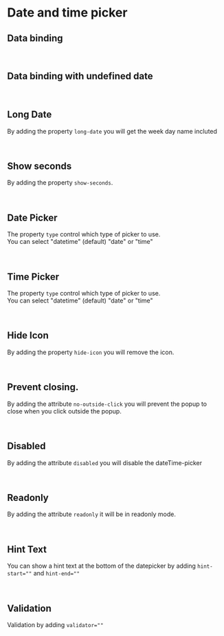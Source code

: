 # Date and time picker

## Data binding

<hhl-live-editor title="" style="overflow:none" htmlCode='
    <template>
    <H_row> 
          <H_date-picker label="Date" v-model="dato"></H_date-picker>
          <H_input readonly :model-value="formatDate(dato)" label="Value"></H_input>
    </H_row>
    </template>
    <script>
      // import { * as dateFormat } from "components/utils/dateFormat";
      const { dateFormat } = fakeImport;
      const dato = ref(new Date());
      function formatDate(date) {
            if (date) {
                  return dateFormat.D_01_dec_2021_HHMMSSms(date); 
            } else {
                  return "undefined"
            }            
      }
      return { dato, formatDate }
    </script>
'>
</hhl-live-editor>

<br>

## Data binding with undefined date

<hhl-live-editor title="" htmlCode='
      <template>
      <H_row> 
            <H_date-picker v-model="dato"/>
            </H_date-picker>
            <H_input readonly :model-value="formatDate(dato)" label="Value"></H_input>
      </H_row>
      </template>
      <script>
            // import { * as dateFormat } from "components/utils/dateFormat";
            const { dateFormat } = fakeImport;
            const dato = ref();
                  function formatDate(date) {
                  if (date) {
                        return dateFormat.D_01_dec_2021_HHMMSSms(date); 
                  } else {
                        return "undefined"
                  }            
            }
            return { dato, formatDate }
      </script>
'>
</hhl-live-editor>

<br>

## Long Date

By adding the property `long-date` you will get the week day name incluted

<hhl-live-editor title="" htmlCode='
      <template>
      <H_row> 
            <H_date-picker v-model="dato" long-date/>
            </H_date-picker>
            <H_input readonly :model-value="formatDate(dato)" label="Value"></H_input>
      </H_row>
      </template>
      <script>
            // import { * as dateFormat } from "components/utils/dateFormat";
            const { dateFormat } = fakeImport;
            const dato = ref(new Date());
            function formatDate(date) {
                  if (date) {
                        return dateFormat.D_01_dec_2021_HHMMSSms(date); 
                  } else {
                        return "undefined"
                  }            
            }
            return { dato, formatDate }
      </script>
'>
</hhl-live-editor>

<br>

## Show seconds

By adding the property `show-seconds`.

<hhl-live-editor title="" htmlCode='
      <template>
      <H_row> 
            <H_date-picker v-model="dato" show-seconds/>
            </H_date-picker>
            <H_input readonly :model-value="formatDate(dato)" label="Value"></H_input>
      </H_row>
      </template>
      <script>
            // import { * as dateFormat } from "components/utils/dateFormat";
            const { dateFormat } = fakeImport;
            const dato = ref();
                  function formatDate(date) {
                  if (date) {
                        return dateFormat.D_01_dec_2021_HHMMSSms(date); 
                  } else {
                        return "undefined"
                  }            
            }
            return { dato, formatDate }
      </script>
'>
</hhl-live-editor>

<br>

## Date Picker

The property `type` control which type of picker to use.<br>
You can select "datetime" (default) "date" or "time"

<hhl-live-editor title="" htmlCode='
      <template>
      <H_row> 
            <H_date-picker label="Date" v-model="dato" type="date"/>
            </H_date-picker>
            <H_input readonly :model-value="formatDate(dato)" label="Value"></H_input>
      </H_row>
      </template>
      <script>
            // import { * as dateFormat } from "components/utils/dateFormat";
            const { dateFormat } = fakeImport;
            const dato = ref(new Date());
                  function formatDate(date) {
                  if (date) {
                        return dateFormat.D_01_dec_2021_HHMMSSms(date); 
                  } else {
                        return "undefined"
                  }            
            }
            return { dato, formatDate }
      </script>
'>
</hhl-live-editor>

<br>

## Time Picker

The property `type` control which type of picker to use.<br>
You can select "datetime" (default) "date" or "time"

<hhl-live-editor title="" htmlCode='
      <template>
      <H_row> 
            <H_date-picker label="Date" v-model="dato" type="time"/>
            </H_date-picker>
            <H_input readonly :model-value="formatDate(dato)" label="Value"></H_input>
      </H_row>
      </template>
      <script>
            // import { * as dateFormat } from "components/utils/dateFormat";
            const { dateFormat } = fakeImport;
            const dato = ref(new Date());
                  function formatDate(date) {
                  if (date) {
                        return dateFormat.D_01_dec_2021_HHMMSSms(date); 
                  } else {
                        return "undefined"
                  }            
            }
            return { dato, formatDate }
      </script>
'>
</hhl-live-editor>

<br>

## Hide Icon

By adding the property `hide-icon` you will remove the icon.

<hhl-live-editor title="" htmlCode='
      <template>
      <H_row> 
            <H_date-picker label="Date" v-model="dato" hide-icon/>
            </H_date-picker>
            <H_input readonly :model-value="formatDate(dato)" label="Value"></H_input>
      </H_row>
      </template>
      <script>
            // import { * as dateFormat } from "components/utils/dateFormat";
            const { dateFormat } = fakeImport;
            const dato = ref(new Date());
                  function formatDate(date) {
                  if (date) {
                        return dateFormat.D_01_dec_2021_HHMMSSms(date); 
                  } else {
                        return "undefined"
                  }            
            }
            return { dato, formatDate }
      </script>
'>
</hhl-live-editor>

<br>

## Prevent closing.

By adding the attribute `no-outside-click` you will prevent the popup to close when you click outside the popup.

<hhl-live-editor title="" htmlCode='
      <template>
      <H_row> 
            <H_date-picker label="Date" v-model="dato" no-outside-click/>
            </H_date-picker>
            <H_input readonly :model-value="formatDate(dato)" label="Value"></H_input>
      </H_row>
      </template>
      <script>
            // import { * as dateFormat } from "components/utils/dateFormat";
            const { dateFormat } = fakeImport;
            const dato = ref(new Date());
                  function formatDate(date) {
                  if (date) {
                        return dateFormat.D_01_dec_2021_HHMMSSms(date); 
                  } else {
                        return "undefined"
                  }            
            }
            return { dato, formatDate }
      </script>
'>
</hhl-live-editor>

<br>

## Disabled

By adding the attribute `disabled` you will disable the dateTime-picker

<hhl-live-editor title="" htmlCode='
      <template>
      <H_row> 
            <H_date-picker label="Date" v-model="dato" disabled/>
            </H_date-picker>
            <H_input readonly :model-value="formatDate(dato)" label="Value"></H_input>
      </H_row>
      </template>
      <script>
            // import { * as dateFormat } from "components/utils/dateFormat";
            const { dateFormat } = fakeImport;
            const dato = ref(new Date());
                  function formatDate(date) {
                  if (date) {
                        return dateFormat.D_01_dec_2021_HHMMSSms(date); 
                  } else {
                        return "undefined"
                  }            
            }
            return { dato, formatDate }
      </script>
'>
</hhl-live-editor>

<br>

## Readonly

By adding the attribute `readonly` it will be in readonly mode.

<hhl-live-editor title="" htmlCode='
      <template>
      <H_row> 
            <H_date-picker label="Date" v-model="dato" readonly/>
            </H_date-picker>
            <H_input readonly :model-value="formatDate(dato)" label="Value"></H_input>
      </H_row>
      </template>
      <script>
            // import { * as dateFormat } from "components/utils/dateFormat";
            const { dateFormat } = fakeImport;
            const dato = ref(new Date());
                  function formatDate(date) {
                  if (date) {
                        return dateFormat.D_01_dec_2021_HHMMSSms(date); 
                  } else {
                        return "undefined"
                  }            
            }
            return { dato, formatDate }
      </script>
'>
</hhl-live-editor>

<br>

## Hint Text

You can show a hint text at the bottom of the datepicker by adding `hint-start=""` and `hint-end=""`

<hhl-live-editor title="" htmlCode='
      <template>
      <H_row> 
            <H_date-picker label="Date" v-model="dato" hint-start="hint-start." hint-end="hint-end."/>
            </H_date-picker>
            <H_input readonly :model-value="formatDate(dato)" label="Value"></H_input>
      </H_row>
      </template>
      <script>
            // import { * as dateFormat } from "components/utils/dateFormat";
            const { dateFormat } = fakeImport;
            const dato = ref(new Date());
                  function formatDate(date) {
                  if (date) {
                        return dateFormat.D_01_dec_2021_HHMMSSms(date); 
                  } else {
                        return "undefined"
                  }            
            }
            return { dato, formatDate }
      </script>
'>
</hhl-live-editor>

<br>

## Validation

Validation by adding `validator=""`

<hhl-live-editor title="" htmlCode='
      <template>
      <H_row> 
            <H_date-picker label="Date" v-model="dato" :validator="[v.dateRequired]"/>
            </H_date-picker>
            <H_input :model-value="formatDate(dato)" label="Value" ></H_input>
      </H_row>
      </template>
      <script>
            // import { * as dateFormat } from "components/utils/dateFormat";
            // import { validator } from "components/utils/validator";
            const { dateFormat, validator } = fakeImport;      
            const v = validator;
            const dato = ref();
            function formatDate(date) {
                  if (date) {
                        return dateFormat.D_01_dec_2021_HHMMSSms(date); 
                  } else {
                        return "undefined"
                  }            
            }
            return { dato, formatDate, v }
      </script>
'>
</hhl-live-editor>

<br>
